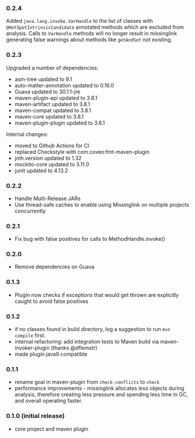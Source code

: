 ### 0.2.4

Added `java.lang.invoke.VarHandle` to the list of classes with
`@HotSpotIntrinsicCandidate` annotated methods which are excluded from analysis.
Calls to `VarHandle` methods will no longer result in missinglink generating
false warnings about methods like `getAndSet` not existing.

### 0.2.3

Upgraded a number of dependencies:

- asm-tree updated to 9.1
- auto-matter-annotation updated to 0.16.0
- Guava updated to 30.1.1-jre
- maven-plugin-api updated to 3.8.1
- maven-artifact updated to 3.8.1
- maven-compat updated to 3.8.1
- maven-core updated to 3.8.1
- maven-plugin-plugin updated to 3.6.1

Internal changes:

- moved to Github Actions for CI
- replaced Checkstyle with com.coveo:fmt-maven-plugin
- jmh.version updated to 1.32
- mockito-core updated to 3.11.0
- junit updated to 4.13.2

### 0.2.2
- Handle Multi-Release JARs
- Use thread-safe caches to enable using Missinglink on multiple projects concurrently

### 0.2.1
- Fix bug with false positives for calls to MethodHandle.invoke()

### 0.2.0
- Remove dependencies on Guava

### 0.1.3
- Plugin now checks if exceptions that would get thrown are explicitly caught to avoid false positives

### 0.1.2
- if no classes found in build directory, log a suggestion to run `mvn compile`
  first.
- internal refactoring: add integration tests to Maven build via
  maven-invoker-plugin (thanks @dflemstr)
- made plugin java9 compatible

### 0.1.1
- rename goal in maven-plugin from `check-conflicts` to `check`
- performance improvements - missinglink allocates less objects during
  analysis, therefore creating less pressure and spending less time in GC, and
  overall operating faster.

### 0.1.0 (initial release)
- core project and maven plugin
